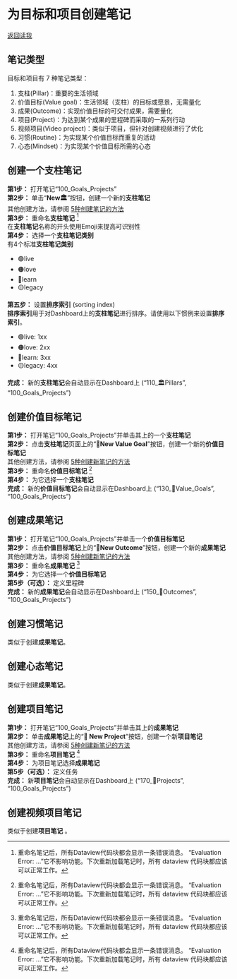 # 为目标和项目创建笔记
[返回读我](../../README_CN.md)

## 笔记类型

目标和项目有 7 种笔记类型：

1. 支柱(Pillar)：重要的生活领域
2. 价值目标(Value goal)：生活领域（支柱）的目标或愿景，无需量化
3. 成果(Outcome)：实现价值目标的可交付成果，需要量化
4. 项目(Project)：为达到某个成果的里程碑而采取的一系列行动
5. 视频项目(Video project)：类似于项目，但针对创建视频进行了优化
1. 习惯(Routine)：为实现某个价值目标而重复的活动
2. 心态(Mindset)：为实现某个价值目标所需的心态

## 创建一个支柱笔记

**第1步：** 打开笔记“100_Goals_Projects”  
**第2步：** 单击“**New🏛**”按钮，创建一个新的**支柱笔记**  
其他创建方法，请参阅 [5种创建笔记的方法](QS_a1_5_ways_to_create_new_notes.md)  
**第3步：** 重命名**支柱笔记** [^1]  
在**支柱笔记**名称的开头使用Emoji来提高可识别性  
**第4步：** 选择一个**支柱笔记类别**  
有4个标准**支柱笔记类别**  

- 🟢live  
- 🟠love  
- 🔵learn   
- 🟡legacy  

**第五步：** 设置**排序索引** (sorting index)  
**排序索引**用于对Dashboard上的**支柱笔记**进行排序。请使用以下惯例来设置**排序索引**。  

- 🟢live: 1xx  
- 🟠love: 2xx  
- 🔵learn: 3xx  
- 🟡legacy: 4xx  

**完成：** 新的**支柱笔记**会自动显示在Dashboard上 (“110_🏛Pillars”, “100_Goals_Projects”)  


## 创建价值目标笔记
**第1步：** 打开笔记“100_Goals_Projects”并单击其上的一个**支柱笔记**  
**第2步：** 点击**支柱笔记**页面上的“**🌟New Value Goal**”按钮，创建一个新的**价值目标笔记**  
其他创建方法，请参阅 [5种创建新笔记的方法](QS_a1_5_ways_to_create_new_notes.md)  
**第3步：** 重命名**价值目标笔记** [^1]  
**第4步：** 为它选择一个**支柱笔记**  
**完成：** 新的**价值目标笔记**会自动显示在Dashboard上 (“130_🌟Value_Goals”, “100_Goals_Projects”)  

## 创建成果笔记
**第1步：** 打开笔记“100_Goals_Projects”并单击一个**价值目标笔记**  
**第2步：** 点击**价值目标笔记**上的“**🎯New Outcome**”按钮，创建一个新的**成果笔记**  
其他创建方法，请参阅 [5种创建新笔记的方法 ](QS_a1_5_ways_to_create_new_notes.md)  
**第3步：** 重命名**成果笔记** [^1]  
**第4步：** 为它选择一个**价值目标笔记**  
**第5步（可选）：** 定义里程碑  
**完成：** 新的**成果笔记**会自动显示在Dashboard上 (“150_🎯Outcomes”, “100_Goals_Projects”)

## 创建习惯笔记
类似于创建**成果笔记**。 

## 创建心态笔记
类似于创建**成果笔记**。 

## 创建项目笔记
**第1步：** 打开笔记“100_Goals_Projects”并单击其上的**成果笔记**  
**第2步：** 单击**成果笔记**上的“**💎 New Project**”按钮，创建一个新**项目笔记**  
其他创建方法，请参阅 [5种创建新笔记的方法](QS_a1_5_ways_to_create_new_notes.md)  
**第3步：** 重命名**项目笔记** [^1]  
**第4步：** 为项目笔记选择**成果笔记**  
**第5步（可选）：** 定义任务  
**完成：** 新**项目笔记**会自动显示在Dashboard上 (“170_💎Projects”, “100_Goals_Projects”)

## 创建视频项目笔记
类似于创建**项目笔记** 。



[^1]: 重命名笔记后，所有Dataview代码块都会显示一条错误消息。 “Evaluation Error: ...”它不影响功能。下次重新加载笔记时，所有 dataview 代码块都应该可以正常工作。

